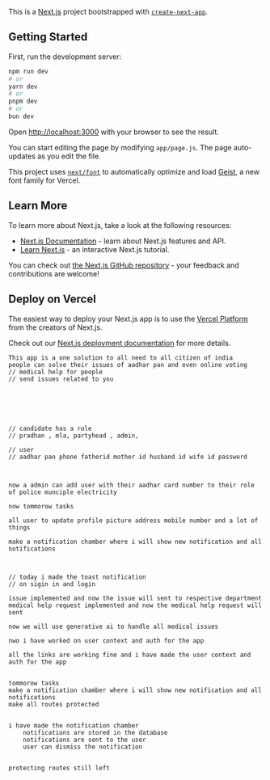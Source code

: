This is a [Next.js](https://nextjs.org) project bootstrapped with [`create-next-app`](https://github.com/vercel/next.js/tree/canary/packages/create-next-app).

## Getting Started

First, run the development server:

```bash
npm run dev
# or
yarn dev
# or
pnpm dev
# or
bun dev
```

Open [http://localhost:3000](http://localhost:3000) with your browser to see the result.

You can start editing the page by modifying `app/page.js`. The page auto-updates as you edit the file.

This project uses [`next/font`](https://nextjs.org/docs/app/building-your-application/optimizing/fonts) to automatically optimize and load [Geist](https://vercel.com/font), a new font family for Vercel.

## Learn More

To learn more about Next.js, take a look at the following resources:

- [Next.js Documentation](https://nextjs.org/docs) - learn about Next.js features and API.
- [Learn Next.js](https://nextjs.org/learn) - an interactive Next.js tutorial.

You can check out [the Next.js GitHub repository](https://github.com/vercel/next.js) - your feedback and contributions are welcome!

## Deploy on Vercel

The easiest way to deploy your Next.js app is to use the [Vercel Platform](https://vercel.com/new?utm_medium=default-template&filter=next.js&utm_source=create-next-app&utm_campaign=create-next-app-readme) from the creators of Next.js.

Check out our [Next.js deployment documentation](https://nextjs.org/docs/app/building-your-application/deploying) for more details.



    This app is a one solution to all need to all citizen of india 
    people can solve their issues of aadhar pan and even online voting 
    // medical help for people 
    // send issues related to you






    // candidate has a role
    // pradhan , mla, partyhead , admin, 

    // user
    // aadhar pan phone fatherid mother id husband id wife id password 



    now a admin can add user with their aadhar card number to their role of police munciple electricity 

    now tommorow tasks 

    all user to update profile picture address mobile number and a lot of things
    
    make a notification chamber where i will show new notification and all notifications

    

    // today i made the toast notification
    // on sigin in and login

    issue implemented and now the issue will sent to respective department
    medical help request implemented and now the medical help request will sent

    now we will use generative ai to handle all medical issues 

    nwo i have worked on user context and auth for the app

    all the links are working fine and i have made the user context and auth for the app


    tommorow tasks
    make a notification chamber where i will show new notification and all notifications
    make all routes protected


    i have made the notification chamber 
        notifications are stored in the database
        notifications are sent to the user
        user can dismiss the notification


    protecting routes still left